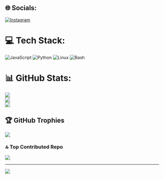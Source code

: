 ## 🌐 Socials:
[![Instagram](https://img.shields.io/badge/Instagram-%23E95420.svg?style=for-the-badge&logo=Instagram&logoColor=white)](https://instagram.com/hanzvxzz)

# 💻 Tech Stack:
![JavaScript](https://img.shields.io/badge/JavaScript-%23F7DF1E.svg?style=for-the-badge&logo=javascript&logoColor=black) 
![Python](https://img.shields.io/badge/Python-%230077BD.svg?style=for-the-badge&logo=python&logoColor=white)
![Linux](https://img.shields.io/badge/Linux-%23FCC624.svg?style=for-the-badge&logo=linux&logoColor=black) 
![Bash](https://img.shields.io/badge/Bash-%23121011.svg?style=for-the-badge&logo=gnu-bash&logoColor=white)

# 📊 GitHub Stats:
![](https://github-readme-stats.vercel.app/api?username=hannn&theme=radical&hide_border=true&include_all_commits=true&count_private=true)<br/>
![](https://github-readme-streak-stats.herokuapp.com/?user=hannn&theme=radical&hide_border=true)<br/>
![](https://github-readme-stats.vercel.app/api/top-langs/?username=hannn&theme=radical&hide_border=true&include_all_commits=true&count_private=true&layout=compact)

## 🏆 GitHub Trophies
![](https://github-profile-trophy.vercel.app/?username=hannn&theme=dracula&no-frame=true&no-bg=true&margin-w=5)

### 🔝 Top Contributed Repo
![](https://github-contributor-stats.vercel.app/api?username=hannn&limit=5&theme=radical&combine_all_yearly_contributions=true)

---
[![](https://visitcount.itsvg.in/api?id=hannn&icon=6&color=12)](https://visitcount.itsvg.in)